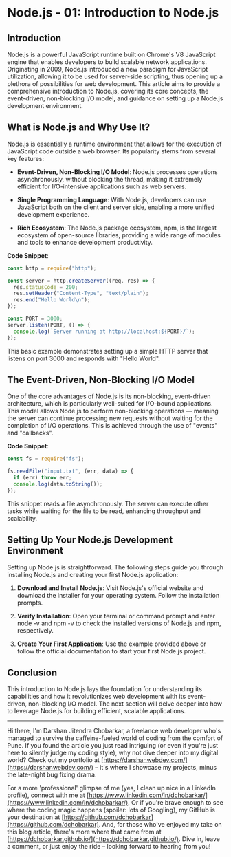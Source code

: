 # Node.js - 01: Introduction to Node.js

## Introduction

Node.js is a powerful JavaScript runtime built on Chrome's V8 JavaScript engine that enables developers to build scalable network applications. Originating in 2009, Node.js introduced a new paradigm for JavaScript utilization, allowing it to be used for server-side scripting, thus opening up a plethora of possibilities for web development. This article aims to provide a comprehensive introduction to Node.js, covering its core concepts, the event-driven, non-blocking I/O model, and guidance on setting up a Node.js development environment.

## What is Node.js and Why Use It?

Node.js is essentially a runtime environment that allows for the execution of JavaScript code outside a web browser. Its popularity stems from several key features:

- **Event-Driven, Non-Blocking I/O Model**: Node.js processes operations asynchronously, without blocking the thread, making it extremely efficient for I/O-intensive applications such as web servers.

- **Single Programming Language**: With Node.js, developers can use JavaScript both on the client and server side, enabling a more unified development experience.

- **Rich Ecosystem**: The Node.js package ecosystem, npm, is the largest ecosystem of open-source libraries, providing a wide range of modules and tools to enhance development productivity.

**Code Snippet**:

```jsx
const http = require("http");

const server = http.createServer((req, res) => {
  res.statusCode = 200;
  res.setHeader("Content-Type", "text/plain");
  res.end("Hello World\n");
});

const PORT = 3000;
server.listen(PORT, () => {
  console.log(`Server running at http://localhost:${PORT}/`);
});
```

This basic example demonstrates setting up a simple HTTP server that listens on port 3000 and responds with "Hello World".

## The Event-Driven, Non-Blocking I/O Model

One of the core advantages of Node.js is its non-blocking, event-driven architecture, which is particularly well-suited for I/O-bound applications. This model allows Node.js to perform non-blocking operations — meaning the server can continue processing new requests without waiting for the completion of I/O operations. This is achieved through the use of "events" and "callbacks".

**Code Snippet**:

```jsx
const fs = require("fs");

fs.readFile("input.txt", (err, data) => {
  if (err) throw err;
  console.log(data.toString());
});
```

This snippet reads a file asynchronously. The server can execute other tasks while waiting for the file to be read, enhancing throughput and scalability.

## Setting Up Your Node.js Development Environment

Setting up Node.js is straightforward. The following steps guide you through installing Node.js and creating your first Node.js application:

1. **Download and Install Node.js**: Visit Node.js's official website and download the installer for your operating system. Follow the installation prompts.

2. **Verify Installation**: Open your terminal or command prompt and enter node -v and npm -v to check the installed versions of Node.js and npm, respectively.

3. **Create Your First Application**: Use the example provided above or follow the official documentation to start your first Node.js project.

## Conclusion

This introduction to Node.js lays the foundation for understanding its capabilities and how it revolutionizes web development with its event-driven, non-blocking I/O model. The next section will delve deeper into how to leverage Node.js for building efficient, scalable applications.

---

Hi there, I'm Darshan Jitendra Chobarkar, a freelance web developer who's managed to survive the caffeine-fueled world of coding from the comfort of Pune. If you found the article you just read intriguing (or even if you're just here to silently judge my coding style), why not dive deeper into my digital world? Check out my portfolio at [https://darshanwebdev.com/](https://darshanwebdev.com/) – it's where I showcase my projects, minus the late-night bug fixing drama.

For a more 'professional' glimpse of me (yes, I clean up nice in a LinkedIn profile), connect with me at [https://www.linkedin.com/in/dchobarkar/](https://www.linkedin.com/in/dchobarkar/). Or if you're brave enough to see where the coding magic happens (spoiler: lots of Googling), my GitHub is your destination at [https://github.com/dchobarkar](https://github.com/dchobarkar). And, for those who've enjoyed my take on this blog article, there's more where that came from at [https://dchobarkar.github.io/](https://dchobarkar.github.io/). Dive in, leave a comment, or just enjoy the ride – looking forward to hearing from you!
